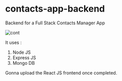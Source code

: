 # contacts-app-backend
Backend for a Full Stack Contacts Manager App

![cont](https://github.com/KshitijJha7/contacts-app-backend/assets/102653673/dbcd413a-f46b-47f3-a7ab-5d445ba3176b)

It uses :
1. Node JS
2. Express JS
3. Mongo DB

Gonna upload the React JS frontend once completed.
